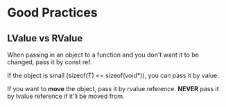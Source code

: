 # Good Practices

## LValue vs RValue

When passing in an object to a function and you don't want it to be changed, pass it by const ref.

If the object is small (sizeof(T) <= sizeof(void*)), you can pass it by value.

If you want to **move** the object, pass it by rvalue reference. **NEVER** pass it by lvalue reference if it'll be moved from.